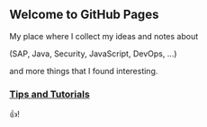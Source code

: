 ## Welcome to GitHub Pages

My place where I collect my ideas and notes about

(SAP, Java, Security, JavaScript, DevOps, …) 

and more things that I found interesting.


### [Tips and Tutorials](https://wechris.github.io/tips-tutorials/)

 :+1:!
